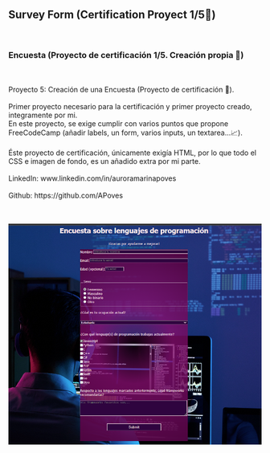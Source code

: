 ## Survey Form (Certification Proyect 1/5🎯)

<br>

### Encuesta (Proyecto de certificación 1/5. Creación propia 🎯)

<br>
<br>
Proyecto 5: Creación de una Encuesta (Proyecto de certificación 🎯).
<br>
<br>
Primer proyecto necesario para la certificación y primer proyecto creado, integramente por mi. 
<br>
En este proyecto, se exige cumplir con varios puntos que propone FreeCodeCamp (añadir labels, un form, varios inputs, un textarea...📈).
<br>
<br>
Éste proyecto de certificación, únicamente exigía HTML, por lo que todo el CSS e imagen de fondo, es un añadido extra por mi parte.
<br>
<br>
LinkedIn: www.linkedin.com/in/auroramarinapoves
<br>
<br>
Github: https://github.com/APoves

<br>
<br>

<br>

![Survey form](https://github.com/APoves/Responsive-Web-Design/blob/main/05%20Survey%20Form%20(Certification%20Project)/Survey%20form.jpg)
